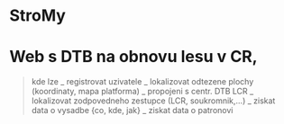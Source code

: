 # StroMy
# Web s DTB na obnovu lesu v CR,

> kde lze
_ registrovat uzivatele
_ lokalizovat odtezene plochy (koordinaty, mapa platforma)
_ propojeni s centr. DTB LCR
_ lokalizovat zodpovedneho zestupce (LCR, soukromnik,...)
_ ziskat data o vysadbe {co, kde, jak}
_ ziskat data o patronovi


